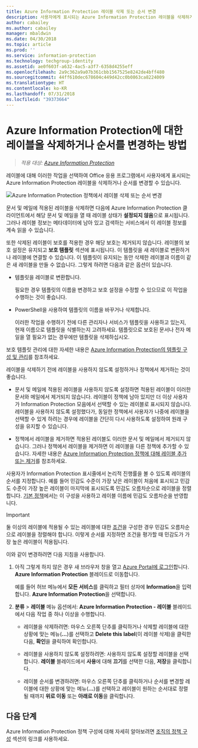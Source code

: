 ```yaml
---
title: Azure Information Protection 레이블 삭제 또는 순서 변경
description: 사용자에게 표시되는 Azure Information Protection 레이블을 삭제하거나 순서를 변경할 수 있습니다.
author: cabailey
ms.author: cabailey
manager: mbaldwin
ms.date: 04/30/2018
ms.topic: article
ms.prod: ''
ms.service: information-protection
ms.technology: techgroup-identity
ms.assetid: ae0f603f-a632-4ac5-a3f7-6358d4255eff
ms.openlocfilehash: 2a9c362a9a07b361cbb1567525e8242de4bff480
ms.sourcegitcommit: 44ff610dec678604c449d42cc0b0863ca8224009
ms.translationtype: HT
ms.contentlocale: ko-KR
ms.lasthandoff: 07/31/2018
ms.locfileid: "39373664"
---
```

# <a name="how-to-delete-or-reorder-a-label-for-azure-information-protection"></a>Azure Information Protection에 대한 레이블을 삭제하거나 순서를 변경하는 방법

>*적용 대상: [Azure Information Protection](https://azure.microsoft.com/pricing/details/information-protection)*

레이블에 대해 이러한 작업을 선택하여 Office 응용 프로그램에서 사용자에게 표시되는 Azure Information Protection 레이블을 삭제하거나 순서를 변경할 수 있습니다.

![Azure Information Protection 정책에서 레이블 삭제 또는 순서 변경](../media/info-protect-contextmenu.png)

문서 및 메일에 적용된 레이블을 삭제하면 다음에 Azure Information Protection 클라이언트에서 해당 문서 및 메일을 열 때 레이블 상태가 **설정되지 않음**으로 표시됩니다. 그러나 레이블 정보는 메타데이터에 남아 있고 검색하는 서비스에서 이 레이블 정보를 계속 읽을 수 있습니다.

또한 삭제된 레이블이 보호를 적용한 경우 해당 보호는 제거되지 않습니다. 레이블의 보호 설정은 유지되고 **보호 템플릿** 섹션에 표시됩니다. 이 템플릿을 새 레이블로 변환하거나 레이블에 연결할 수 있습니다. 이 템플릿이 유지되는 동안 삭제한 레이블과 이름이 같은 새 레이블을 만들 수 없습니다. 그렇게 하려면 다음과 같은 옵션이 있습니다.

- 템플릿을 레이블로 변환합니다. 
    
    필요한 경우 템플릿의 이름을 변경하고 보호 설정을 수정할 수 있으므로 이 작업을 수행하는 것이 좋습니다.

- PowerShell을 사용하여 템플릿의 이름을 바꾸거나 삭제합니다.
    
    이러한 작업을 수행하기 전에 다른 관리자나 서비스가 템플릿을 사용하고 있는지, 현재 이름으로 템플릿을 식별하는지 고려하세요. 템플릿으로 보호된 문서나 전자 메일을 열 필요가 없는 경우에만 템플릿을 삭제하십시오.

보호 템플릿 관리에 대한 자세한 내용은 [Azure Information Protection의 템플릿 구성 및 관리](configure-policy-templates.md)를 참조하세요.

레이블을 삭제하기 전에 레이블을 사용하지 않도록 설정하거나 정책에서 제거하는 것이 좋습니다.
    
- 문서 및 메일에 적용된 레이블을 사용하지 않도록 설정하면 적용된 레이블이 이러한 문서와 메일에서 제거되지 않습니다. 레이블이 정책에 남아 있지만 더 이상 사용자가 Information Protection 모음에서 선택할 수 있는 레이블로 표시되지 않습니다. 레이블을 사용하지 않도록 설정했다가, 동일한 정책에서 사용자가 나중에 레이블을 선택할 수 있게 하려는 경우에 레이블을 간단히 다시 사용하도록 설정하여 원래 구성을 유지할 수 있습니다.

- 정책에서 레이블을 제거하면 적용된 레이블도 이러한 문서 및 메일에서 제거되지 않습니다. 그러나 정책에서 레이블을 제거하면 이 레이블을 다른 정책에 추가할 수 있습니다. 자세한 내용은 [Azure Information Protection 정책에 대해 레이블 추가 또는 제거](configure-policy-add-remove-label.md)를 참조하세요.

사용자가 Information Protection 표시줄에서 논리적 진행률을 볼 수 있도록 레이블의 순서를 지정합니다. 예를 들어 민감도 수준이 가장 낮은 레이블이 처음에 표시되고 민감도 수준이 가장 높은 레이블이 마지막에 표시되도록 민감도 오름차순으로 레이블을 정렬합니다. [기본 정책](configure-policy-default.md)에서는 이 구성을 사용하고 레이블 이름에 민감도 오름차순을 반영합니다.

> [!IMPORTANT]
>둘 이상의 레이블에 적용될 수 있는 레이블에 대한 [조건](configure-policy-classification.md)을 구성한 경우 민감도 오름차순으로 레이블을 정렬해야 합니다. 이렇게 순서를 지정하면 조건을 평가할 때 민감도가 가장 높은 레이블이 적용됩니다.


이와 같이 변경하려면 다음 지침을 사용합니다.

1. 아직 그렇게 하지 않은 경우 새 브라우저 창을 열고 [Azure Portal에 로그인](configure-policy.md#signing-in-to-the-azure-portal)합니다. **Azure Information Protection** 블레이드로 이동합니다. 
    
    예를 들어 허브 메뉴에서 **모든 서비스**를 클릭하고 필터 상자에 **Information**을 입력합니다. **Azure Information Protection**을 선택합니다.

2. **분류** > **레이블** 메뉴 옵션에서: **Azure Information Protection - 레이블** 블레이드에서 다음 작업 중 하나 이상을 수행합니다. 

    - 레이블을 삭제하려면: 마우스 오른쪽 단추를 클릭하거나 삭제할 레이블에 대한 상황에 맞는 메뉴(**...**)를 선택하고 **Delete this label**(이 레이블 삭제)을 클릭한 다음, **확인**을 클릭하여 확인합니다. 

    - 레이블을 사용하지 않도록 설정하려면: 사용하지 않도록 설정할 레이블을 선택합니다. **레이블** 블레이드에서 **사용**에 대해 **끄기**를 선택한 다음, **저장**을 클릭합니다.

    - 레이블 순서를 변경하려면: 마우스 오른쪽 단추를 클릭하거나 순서를 변경할 레이블에 대한 상황에 맞는 메뉴(**...**)를 선택하고 레이블이 원하는 순서대로 정렬될 때까지 **위로 이동** 또는 **아래로 이동**을 클릭합니다.  

## <a name="next-steps"></a>다음 단계

Azure Information Protection 정책 구성에 대해 자세히 알아보려면 [조직의 정책 구성](configure-policy.md#configuring-your-organizations-policy) 섹션의 링크를 사용하세요.  


